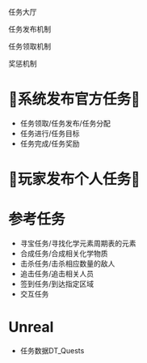 任务大厅

任务发布机制

任务领取机制

奖惩机制

# 📝系统发布官方任务📝


*  任务领取/任务发布/任务分配
*  任务进行/任务目标
*  任务完成/任务奖励

# 📝玩家发布个人任务📝



# 参考任务

*  寻宝任务/寻找化学元素周期表的元素
*  合成任务/合成相关化学物质
*  击杀任务/击杀相应数量的敌人
*  追击任务/追击相关人员
*  签到任务/到达指定区域
*  交互任务

# Unreal

* 任务数据DT_Quests
